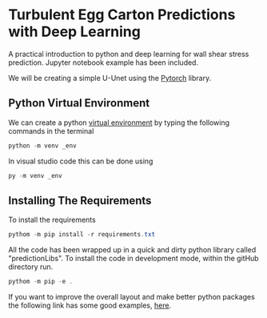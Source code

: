 # Turbulent Egg Carton Predictions with Deep Learning

A practical introduction to python and deep learning for wall shear stress
prediction. Jupyter notebook example has been included.

We will be creating a simple U-Unet using the
[Pytorch](https://pytorch.org/tutorials/) library.

## Python Virtual Environment

We can create a python [virtual
environment](https://docs.python.org/3/tutorial/venv.html) by typing the following
commands in the terminal

```powershell
python -m venv _env
```

In visual studio code this can be done using

```powershell
py -m venv _env
```

## Installing The Requirements

To install the requirements

```powershell
pythom -m pip install -r requirements.txt
```

All the code has been wrapped up in a quick and dirty python library called
"predictionLibs". To install the code in development mode, within the gitHub
directory run.

```powershell
pythom -m pip -e .
```

If you want to improve the overall layout and make better python packages the
following link has some good examples,
[here](https://python-packaging.readthedocs.io/en/latest/minimal.html#creating-the-scaffolding).
